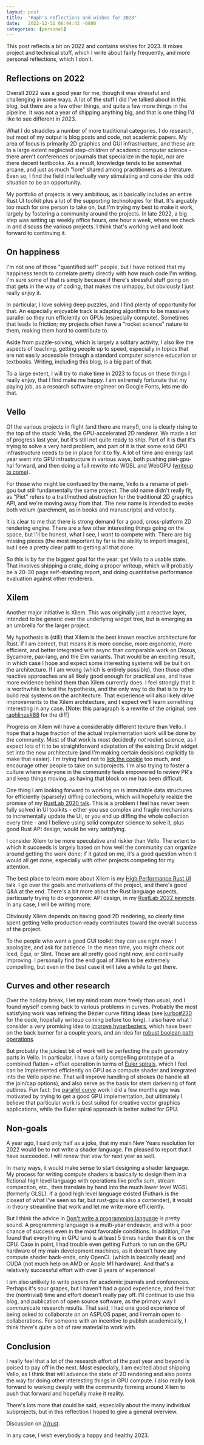 ```yaml
---
layout: post
title:  "Raph's reflections and wishes for 2023"
date:   2022-12-31 06:44:42 -0800
categories: [personal]
---
```

This post reflects a bit on 2022 and contains wishes for 2023. It mixes project and technical stuff, which I write about fairly frequently, and more personal reflections, which I don't.

## Reflections on 2022

Overall 2022 was a good year for me, though it was stressful and challenging in some ways. A lot of the stuff I did I've talked about in this blog, but there are a few other things, and quite a few more things in the pipeline. It was not a year of shipping anything big, and that is one thing I'd like to see different in 2023.

What I do straddles a number of more traditional categories. I do research, but most of my output is blog posts and code, not academic papers. My area of focus is primarily 2D graphics and GUI infrastructure, and these are to a large extent neglected step-children of academic computer science - there aren't conferences or journals that specialize in the topic, nor are there decent textbooks. As a result, knowledge tends to be somewhat arcane, and just as much "lore" shared among practitioners as a literature. Even so, I find the field intellectually very stimulating and consider this odd situation to be an opportunity.

My portfolio of projects is very ambitious, as it basically includes an entire Rust UI toolkit plus a lot of the supporting technologies for that. It's arguably too much for one person to take on, but I'm trying my best to make it work, largely by fostering a community around the projects. In late 2022, a big step was setting up weekly office hours, one hour a week, where we check in and discuss the various projects. I think that's working well and look forward to continuing it.

## On happiness

I'm not one of those "quantified self" people, but I have noticed that my happiness tends to correlate pretty directly with how much code I'm writing. I'm sure some of that is simply because if there's stressful stuff going on that gets in the way of coding, that makes me unhappy, but obviously I just really enjoy it.

In particular, I love solving deep puzzles, and I find plenty of opportunity for that. An especially enjoyable track is adapting algorithms to be massively parallel so they run efficiently on GPUs (especially compute). Sometimes that leads to friction; my projects often have a "rocket science" nature to them, making them hard to contribute to.

Aside from puzzle-solving, which is largely a solitary activity, I also like the aspects of teaching, getting people up to speed, especially in topics that are not easily accessible through a standard computer science education or textbooks. Writing, including this blog, is a big part of that.

To a large extent, I will try to make time in 2023 to focus on these things I really enjoy, that I find make me happy. I am extremely fortunate that my paying job, as a research software engineer on Google Fonts, lets me do that.

## Vello

Of the various projects in flight (and there are many!), one is clearly rising to the top of the stack: Vello, the GPU-accelerated 2D renderer. We made a lot of progress last year, but it's still not quite ready to ship. Part of it is that it's trying to solve a very hard problem, and part of it is that some solid GPU infrastructure needs to be in place for it to fly. A lot of time and energy last year went into GPU infrastructure in various ways, both pushing piet-gpu-hal forward, and then doing a full rewrite into WGSL and WebGPU ([writeup to come][Requiem for piet-gpu-hal]).

For those who might be confused by the name, Vello is a rename of piet-gpu but still fundamentally the same project. The old name didn't really fit, as "Piet" refers to a trait/method abstraction for the traditional 2D graphics API, and we're moving away from that. The new name is intended to evoke both vellum (parchment, as in books and manuscripts) and velocity.

It is clear to me that there is strong demand for a good, cross-platform 2D rendering engine. There are a few other interesting things going on the space, but I'll be honest, what I see, I *want* to compete with. There are big missing pieces (the most important by far is the ability to import images), but I see a pretty clear path to getting all that done.

So this is by far the biggest goal for the year: get Vello to a usable state. That involves shipping a crate, doing a proper writeup, which will probably be a 20-30 page self-standing report, and doing quantitative performance evaluation against other renderers.

## Xilem

Another major initiative is Xilem. This was originally just a reactive layer, intended to be generic over the underlying widget tree, but is emerging as an umbrella for the larger project.

My hypothesis is (still) that Xilem is the best known reactive architecture for Rust. If I am correct, that means it is more concise, more ergonomic, more efficient, and better integrated with async than comparable work on Dioxus, Sycamore, pax-lang, and the Elm variants. That would be an exciting result, in which case I hope and expect some interesting systems will be built on the architecture. If I am wrong (which is entirely possible), then those other reactive approaches are all likely good enough for practical use, and have more evidence behind them than Xilem currently does. I feel strongly that it is worthwhile to test the hypothesis, and the only way to do that is to try to build real systems on the architecture. That experience will also likely drive improvements to the Xilem architecture, and I expect we'll learn something interesting in any case. [Note: this paragraph is a rewrite of the original; see [raphlinus#88] for the diff]

Progress on Xilem will have a considerably different texture than Vello. I hope that a huge fraction of the actual implementation work will be done by the community. Most of that work is most decidedly *not* rocket science, as I expect lots of it to be straightforward adaptation of the existing Druid widget set into the new architecture (and I'm making certain decisions explicitly to make that easier). I'm trying hard not to [lick the cookie] too much, and encourage other people to take on subprojects. I'm also trying to foster a culture where everyone in the community feels empowered to review PR's and keep things moving, as having that block on me has been difficult.

One thing I am looking forward to working on is immutable data structures for efficiently (sparsely) diffing collections, which will hopefully realize the promise of my [RustLab 2020 talk]. This is a problem I feel has never been fully solved in UI toolkits - either you use complex and fragile mechanisms to incrementally update the UI, or you end up diffing the whole collection every time - and I believe using solid computer science to solve it, plus good Rust API design, would be very satisfying.

I consider Xilem to be more speculative and riskier than Vello. The extent to which it succeeds is largely based on how well the community can organize around getting the work done; if it gated on me, it's a good question when it would all get done, especially with other projects competing for my attention.

The best place to learn more about Xilem is my [High Performance Rust UI] talk. I go over the goals and motivations of the project, and there's good Q&A at the end. There's a bit more about the Rust language aspects, particuarly trying to do ergonomic API design, in my [RustLab 2022 keynote]. In any case, I will be writing more.

Obviously Xilem depends on having good 2D rendering, so clearly time spent getting Vello production-ready contributes toward the overall success of the project.

To the people who want a good GUI toolkit they can use right now: I apologize, and ask for patience. In the mean time, you might check out Iced, Egui, or Slint. Those are all pretty good right now, and continually improving. I personally find the end goal of Xilem to be extremely compelling, but even in the best case it will take a while to get there.

## Curves and other research

Over the holiday break, I let my mind roam more freely than usual, and I found myself coming back to various problems in curves. Probably the most satisfying work was refining the Bézier curve fitting ideas (see [kurbo#230] for the code, hopefully writeup coming before too long). I also have what I consider a very promising idea to [improve hyperbeziers], which have been on the back burner for a couple years, and an idea for [robust boolean path operations].

But probably the juiciest bit of work will be perfecting the path geometry parts in Vello. In particular, I have a fairly compelling prototype of a combined flatten + offset operation in terms of [Euler spirals], which I feel can be implemented efficiently on GPU as a compute shader and integrated into the Vello pipeline. That will improve handling of strokes (to handle all the join/cap options), and also serve as the basis for stem darkening of font outlines. Fun fact: the [parallel curve] work I did a few months ago was motivated by trying to get a good GPU implementation, but ultimately I believe that particular work is best suited for creative vector graphics applications, while the Euler spiral approach is better suited for GPU.

## Non-goals

A year ago, I said only half as a joke, that my main New Years resolution for 2022 would be to not write a shader language. I'm pleased to report that I have succeeded. I will renew that vow for next year as well.

In many ways, it would make sense to start designing a shader language. My process for writing compute shaders is basically to design them in a fictional high level language with operations like prefix sum, stream compaction, etc., then translate by hand into the much lower level WGSL (formerly GLSL). If a good high level language existed (Futhark is the closest of what I've seen so far, but rust-gpu is also a contender), it would in theory streamline that work and let me write more efficiently.

But I think the advice in [Don't write a programming language] is pretty sound. A programming language is a multi-year endeavor, and with a poor chance of success even in the most favorable conditions. In addition, I've found that everything in GPU land is at least 5 times harder than it is on the CPU. Case in point, I had trouble even getting Futhark to run on the GPU hardware of my main development machines, as it doesn't have any compute shader back-ends, only OpenCL (which is basically dead) and CUDA (not much help on AMD or Apple M1 hardware). And that's a relatively successful effort with over 8 years of experience!

I am also unlikely to write papers for academic journals and conferences. Perhaps it's sour grapes, but I haven't had a good experience, and feel that the (nontrivial) time and effort doesn't really pay off. I'll continue to use this blog, and publication of open source software, as the primary way I communicate research results. That said, I had one good experience of being asked to collaborate on an ASPLOS paper, and I remain open to collaborations. For someone with an incentive to publish academically, I think there's quite a bit of raw material to work with.

## Conclusion

I really feel that a lot of the research effort of the past year and beyond is poised to pay off in the next. Most especially, I am excited about shipping Vello, as I think that will advance the state of 2D rendering and also points the way for doing other interesting things in GPU compute. I also really look forward to working deeply with the community forming around Xilem to push that forward and hopefully make it reality.

There's lots more that could be said, especially about the many individual subprojects, but in this reflection I hoped to give a general overview.

Discussion on [/r/rust](https://www.reddit.com/r/rust/comments/zzw2wr/raphs_reflections_and_wishes_for_2023/).

In any case, I wish everybody a happy and healthy 2023.

[High Performance Rust UI]: https://www.youtube.com/watch?v=zVUTZlNCb8U
[lick the cookie]: https://devblogs.microsoft.com/oldnewthing/20091201-00/?p=15843
[RustLab 2020 talk]: https://www.youtube.com/watch?v=DSuX-LIAU-I
[kurbo#230]: https://github.com/linebender/kurbo/pull/230
[improve hyperbeziers]: https://github.com/linebender/spline/issues/26
[robust boolean path operations]: https://github.com/raphlinus/raphlinus.github.io/issues/79
[Euler spirals]: https://raphlinus.github.io/curves/2021/02/19/parallel-curves.html
[parallel curve]: http://raphlinus.github.io/curves/2022/09/09/parallel-beziers.html
[Don't write a programming language]: https://blog.dhsdevelopments.com/dont-write-a-programming-language
[Requiem for piet-gpu-hal]: https://github.com/raphlinus/raphlinus.github.io/issues/86
[raphlinus#88]: https://github.com/raphlinus/raphlinus.github.io/pull/88
[RustLab 2022 keynote]: https://youtu.be/Phk0C-kLlho

